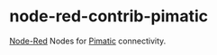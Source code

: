 # node-red-contrib-pimatic
[Node-Red](https://nodered.org/) Nodes for [Pimatic](https://pimatic.org/) connectivity.

